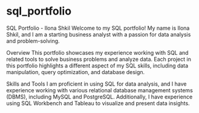 # sql_portfolio
SQL Portfolio - Ilona Shkil
Welcome to my SQL portfolio! My name is Ilona Shkil, and I am a starting business analyst with a passion for data analysis and problem-solving.

Overview
This portfolio showcases my experience working with SQL and related tools to solve business problems and analyze data. Each project in this portfolio highlights a different aspect of my SQL skills, including data manipulation, query optimization, and database design.

Skills and Tools
I am proficient in using SQL for data analysis, and I have experience working with various relational database management systems (DBMS), including MySQL and PostgreSQL. Additionally, I have experience using SQL Workbench and Tableau to visualize and present data insights.

